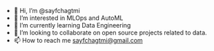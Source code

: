 - 👋 Hi, I’m @sayfchagtmi
- 👀 I’m interested in MLOps and AutoML
- 🌱 I’m currently learning Data Engineering
- 💞️ I’m looking to collaborate on open source projects related to data.
- 📫 How to reach me sayfchagtmi@gmail.com

<!---
sayfchagtmi/sayfchagtmi is a ✨ special ✨ repository because its `README.md` (this file) appears on your GitHub profile.
You can click the Preview link to take a look at your changes.
--->
